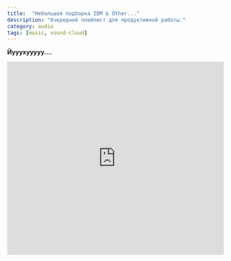 ```yaml
---
title:  "Небольшая подборка IDM & Other..."
description: "Очередной плейлист для продуктивной работы."
category: audio
tags: [music, sound-cloud]
---
```


**Йууухууууу....** 


<iframe width="100%" height="450" scrolling="no" frameborder="no" src="https://w.soundcloud.com/player/?url=https%3A//api.soundcloud.com/playlists/141110079&amp;color=ff5500&amp;auto_play=false&amp;hide_related=false&amp;show_comments=true&amp;show_user=true&amp;show_reposts=false"></iframe>